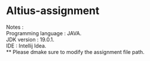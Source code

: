 # Altius-assignment

Notes :  
Programming language : JAVA.  
JDK version : 19.0.1.  
IDE : Intellij Idea.    
** Please dmake sure to modify the assignment file path.  
